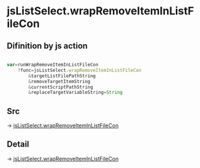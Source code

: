 # jsListSelect.wrapRemoveItemInListFileCon

## Difinition by js action

```js.js

var=runWrapRemoveItemInListFileCon
	?func=jsListSelect.wrapRemoveItemInListFileCon
		&targetListFilePathString
		&removeTargetItemString
		&currentScriptPathString
		&replaceTargetVariableString=String
```

## Src

-> [jsListSelect.wrapRemoveItemInListFileCon](https://github.com/puutaro/CommandClick/blob/master/app/src/main/java/com/puutaro/commandclick/fragment_lib/terminal_fragment/js_interface/edit/JsListSelect.kt#L79)

## Detail

-> [jsListSelect.wrapRemoveItemInListFileCon](https://github.com/puutaro/CommandClick/blob/master/md/developer/js_interface/details/edit/JsListSelect/wrapRemoveItemInListFileCon.md)

